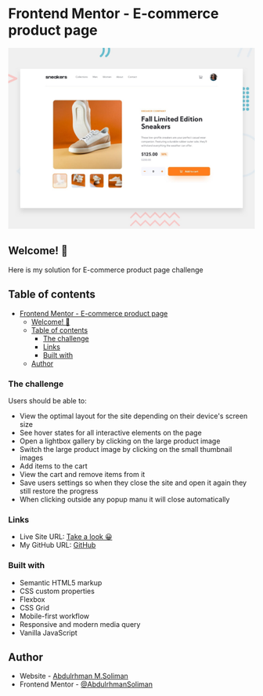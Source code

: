 # Frontend Mentor - E-commerce product page

![Design preview for the E-commerce product page coding challenge](./design/desktop-preview.jpg)

## Welcome! 👋

Here is my solution for E-commerce product page challenge

## Table of contents

- [Frontend Mentor - E-commerce product page](#frontend-mentor---e-commerce-product-page)
  - [Welcome! 👋](#welcome-)
  - [Table of contents](#table-of-contents)
    - [The challenge](#the-challenge)
    - [Links](#links)
    - [Built with](#built-with)
  - [Author](#author)

### The challenge

Users should be able to:

- View the optimal layout for the site depending on their device's screen size
- See hover states for all interactive elements on the page
- Open a lightbox gallery by clicking on the large product image
- Switch the large product image by clicking on the small thumbnail images
- Add items to the cart
- View the cart and remove items from it
- Save users settings so when they close the site and open it again they still restore the progress
- When clicking outside any popup manu it will close automatically

### Links

- Live Site URL: [Take a look 😀](https://abdulrhmansoliman.github.io/ecommerce-page/)
- My GitHub URL: [GitHub](http://github.com/AbdulrhmanSoliman)

### Built with

- Semantic HTML5 markup
- CSS custom properties
- Flexbox
- CSS Grid
- Mobile-first workflow
- Responsive and modern media query
- Vanilla JavaScript

## Author

- Website - [Abdulrhman M.Soliman](http://github.com/AbdulrhmanSoliman)
- Frontend Mentor - [@AbdulrhmanSoliman](https://www.frontendmentor.io/profile/AbdulrhmanSoliman)
